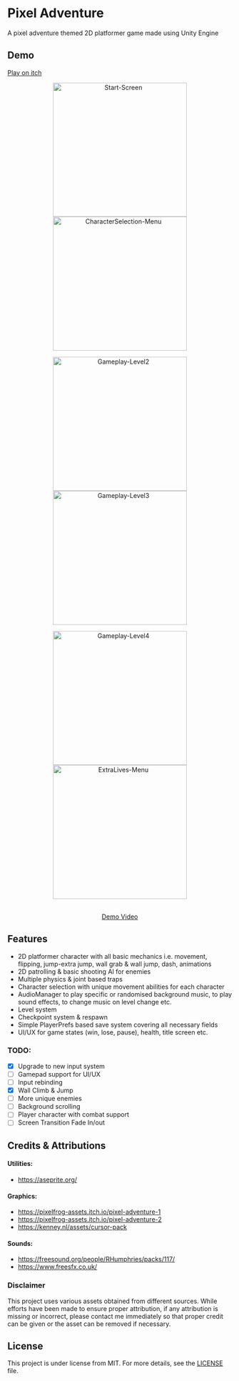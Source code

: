 # Pixel Adventure

A pixel adventure themed 2D platformer game made using Unity Engine

## Demo

[Play on itch](https://mockjoke.itch.io/pixel-adventure)

<p align="center">
    <img src="README-Resources/Start-Screen.png" alt="Start-Screen" width="300px">
    <img src="README-Resources/CharacterSelection-Menu.png" alt="CharacterSelection-Menu" width="300px">
</p>
<p align="center">
    <img src="README-Resources/Gameplay-Level2.png" alt="Gameplay-Level2" width="300px">
    <img src="README-Resources/Gameplay-Level3.png" alt="Gameplay-Level3" width="300px">
</p>
<p align="center">
    <img src="README-Resources/Gameplay-Level4.png" alt="Gameplay-Level4" width="300px">
    <img src="README-Resources/ExtraLives-Menu.png" alt="ExtraLives-Menu" width="300px">
</p>

<br>

<div align="center">
  <a href="https://youtu.be/CdCLFUjtBYA" target="_blank">Demo Video</a>
</div>

## Features

- 2D platformer character with all basic mechanics i.e. movement, flipping, jump-extra jump, wall grab & wall jump, dash, animations
- 2D patrolling & basic shooting AI for enemies
- Multiple physics & joint based traps
- Character selection with unique movement abilities for each character
- AudioManager to play specific or randomised background music, to play sound effects, to change music on level change etc.
- Level system
- Checkpoint system & respawn
- Simple PlayerPrefs based save system covering all necessary fields
- UI/UX for game states (win, lose, pause), health, title screen etc.

### TODO:

- [x] Upgrade to new input system
- [ ] Gamepad support for UI/UX 
- [ ] Input rebinding
- [x] Wall Climb & Jump
- [ ] More unique enemies
- [ ] Background scrolling
- [ ] Player character with combat support
- [ ] Screen Transition Fade In/out

## Credits & Attributions

#### Utilities:
- https://aseprite.org/

#### Graphics:
- https://pixelfrog-assets.itch.io/pixel-adventure-1
- https://pixelfrog-assets.itch.io/pixel-adventure-2
- https://kenney.nl/assets/cursor-pack

#### Sounds: 
- https://freesound.org/people/RHumphries/packs/117/
- https://www.freesfx.co.uk/

### Disclaimer

This project uses various assets obtained from different sources. While efforts have been made to ensure proper attribution, if any attribution is missing or incorrect, please contact me immediately so that proper credit can be given or the asset can be removed if necessary.

## License

This project is under license from MIT. For more details, see the [LICENSE](LICENSE) file.

